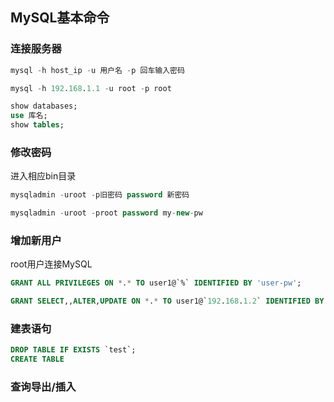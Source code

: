 ## MySQL基本命令

### 连接服务器

```sql
mysql -h host_ip -u 用户名 -p 回车输入密码

mysql -h 192.168.1.1 -u root -p root

show databases;
use 库名;
show tables;
```

### 修改密码

进入相应bin目录

```sql
mysqladmin -uroot -p旧密码 password 新密码

mysqladmin -uroot -proot password my-new-pw
```

### 增加新用户

root用户连接MySQL

```sql
GRANT ALL PRIVILEGES ON *.* TO user1@`%` IDENTIFIED BY 'user-pw';

GRANT SELECT,,ALTER,UPDATE ON *.* TO user1@`192.168.1.2` IDENTIFIED BY 'user-pw'; # 限定特定的权限和登陆地点访问数据库
```

### 建表语句

```sql
DROP TABLE IF EXISTS `test`;
CREATE TABLE 


```

### 查询导出/插入


